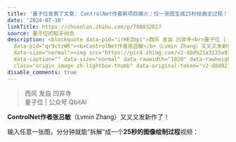```yaml
---
title: '量子位发表了文章: ControlNet作者新项目爆火：仅一张图生成25秒绘画全过程！不到一天GitHub揽星600+'
date: '2024-07-10'
linkTitle: https://zhuanlan.zhihu.com/p/708032027
source: 量子位的知乎动态
description: <blockquote data-pid="irHEZUpi">西风 发自 凹非寺<br>量子位 | 公众号 QbitAI</blockquote><p
  data-pid="qr9ctzWR"><b>ControlNet作者张吕敏</b>（Lvmin Zhang）又又又发新作了！</p><p data-pid="dI1C9pTU">输入任意一张图，分分钟就能“拆解”成一个<b>25秒的图像绘制过程</b>视频：</p><figure
  data-size="normal"><img src="https://pic4.zhimg.com/v2-d8d921a3225a971ec803f9ddd3fd12cf.jpg"
  data-caption="" data-size="normal" data-rawwidth="1028" data-rawheight="594" data-thumbnail="https://pic4.zhimg.com/v2-d8d921a3225a971ec803f9ddd3fd12cf_b.jpg"
  class="origin_image zh-lightbox-thumb" data-original-token="v2-d8d921a322 ...
disable_comments: true
---
```

<blockquote data-pid="irHEZUpi">西风 发自 凹非寺<br>量子位 | 公众号 QbitAI</blockquote><p data-pid="qr9ctzWR"><b>ControlNet作者张吕敏</b>（Lvmin Zhang）又又又发新作了！</p><p data-pid="dI1C9pTU">输入任意一张图，分分钟就能“拆解”成一个<b>25秒的图像绘制过程</b>视频：</p><figure data-size="normal"><img src="https://pic4.zhimg.com/v2-d8d921a3225a971ec803f9ddd3fd12cf.jpg" data-caption="" data-size="normal" data-rawwidth="1028" data-rawheight="594" data-thumbnail="https://pic4.zhimg.com/v2-d8d921a3225a971ec803f9ddd3fd12cf_b.jpg" class="origin_image zh-lightbox-thumb" data-original-token="v2-d8d921a322 ...